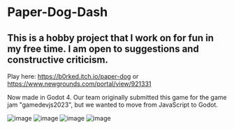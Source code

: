 # Paper-Dog-Dash
## This is a hobby project that I work on for fun in my free time. I am open to suggestions and constructive criticism.

Play here: https://b0rked.itch.io/paper-dog or https://www.newgrounds.com/portal/view/921331

Now made in Godot 4. Our team originally submitted this game for the game jam "gamedevjs2023", but we wanted to move from JavaScript to Godot.

![image](https://github.com/JeffSabol/Paper-Dog-Dash/assets/34982031/7a3e6c18-7a65-437d-a251-b0885478721d)
![image](https://github.com/JeffSabol/Paper-Dog-Dash/assets/34982031/e4c25d07-12a9-4e17-af98-ad254e90346e)
![image](https://github.com/JeffSabol/Paper-Dog-Dash/assets/34982031/7dc55a6f-6350-42b3-a204-aac24dbe2745)
![image](https://github.com/JeffSabol/Paper-Dog-Dash/assets/34982031/ecb474e5-d05f-4c02-ba4a-67c3ee253607)
